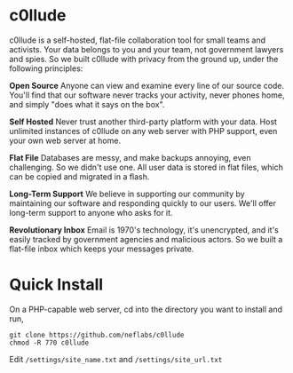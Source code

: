 c0llude
=======

c0llude is a self-hosted, flat-file collaboration tool for small teams and activists. Your data belongs to you and your team, not government lawyers and spies. So we built c0llude with privacy from the ground up, under the following principles:

**Open Source**
Anyone can view and examine every line of our source code. You'll find that our software never tracks your activity, never phones home, and simply "does what it says on the box".

**Self Hosted**
Never trust another third-party platform with your data. Host unlimited instances of c0llude on any web server with PHP support, even your own web server at home.

**Flat File**
Databases are messy, and make backups annoying, even challenging. So we didn't use one. All user data is stored in flat files, which can be copied and migrated in a flash.

**Long-Term Support**
We believe in supporting our community by maintaining our software and responding quickly to our users. We'll offer long-term support to anyone who asks for it.

**Revolutionary Inbox**
Email is 1970's technology, it's unencrypted, and it's easily tracked by government agencies and malicious actors. So we built a flat-file inbox which keeps your messages private.

# Quick Install

On a PHP-capable web server, cd into the directory you want to install and run,
```
git clone https://github.com/neflabs/c0llude
chmod -R 770 c0llude
```

Edit `/settings/site_name.txt` and `/settings/site_url.txt`
